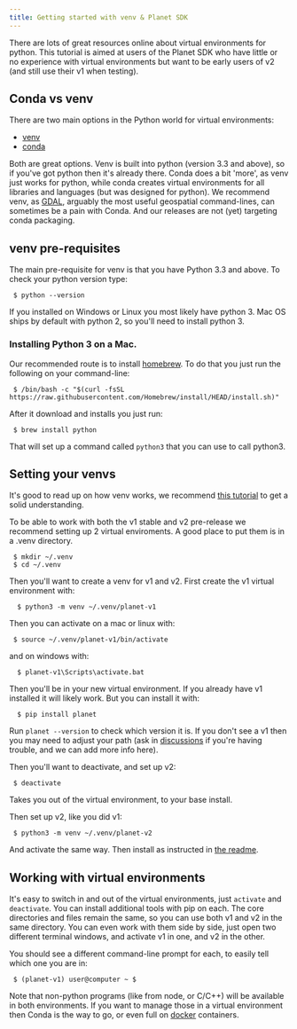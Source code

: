 ```yaml
---
title: Getting started with venv & Planet SDK
---
```


There are lots of great resources online about virtual environments for python.
This tutorial is aimed at users of the Planet SDK who have little or no experience
with virtual environments but want to be early users of v2 (and still use
their v1 when testing).

## Conda vs venv

There are two main options in the Python world for virtual environments:

* [venv](https://docs.python.org/3/library/venv.html)
* [conda](https://conda.io)

Both are great options. Venv is built into python (version 3.3 and above), so if you've got python
then it's already there. Conda does a bit 'more', as venv just works for python, while conda
creates virtual environments for all libraries and languages (but was designed for python). We
recommend venv, as [GDAL](https://gdal.org/), arguably the most useful geospatial command-lines,
can sometimes be a pain with Conda. And our releases are not (yet) targeting conda packaging.

## venv pre-requisites

The main pre-requisite for venv is that you have Python 3.3 and above. To check your python
version type:

```console
 $ python --version
```

 If you installed on Windows or Linux you most likely have python 3. Mac OS ships by default with
 python 2, so you'll need to install python 3. 

### Installing Python 3 on a Mac.

 Our recommended route is to install [homebrew](https://brew.sh/). To do that you just run the 
 following on your command-line:

```console
 $ /bin/bash -c "$(curl -fsSL https://raw.githubusercontent.com/Homebrew/install/HEAD/install.sh)"
```

After it download and installs you just run:

```console
 $ brew install python
```

 That will set up a command called `python3` that you can use to call python3.

## Setting your venvs

It's good to read up on how venv works, we recommend 
[this tutorial](https://www.dataquest.io/blog/a-complete-guide-to-python-virtual-environments/)
to get a solid understanding.

To be able to work with both the v1 stable and v2 pre-release we recommend setting up 2 virtual enviroments.
A good place to put them is in a .venv directory.

```console
 $ mkdir ~/.venv
 $ cd ~/.venv
```

 Then you'll want to create a venv for v1 and v2. First create the
 v1 virtual environment with:

```console
  $ python3 -m venv ~/.venv/planet-v1
```

 Then you can activate on a mac or linux with:

```console
 $ source ~/.venv/planet-v1/bin/activate
```

and on windows with:

```console
  $ planet-v1\Scripts\activate.bat
```

Then you'll be in your new virtual environment. If you already have v1 installed
it will likely work. But you can install it with:

```console
  $ pip install planet
```

Run `planet --version` to check which version it is. If you don't see a v1 then you may
need to adjust your path (ask in [discussions](https://github.com/planetlabs/planet-client-python/discussions)
if you're having trouble, and we can add more info here).

Then you'll want to deactivate, and set up v2:

```console
 $ deactivate
```

 Takes you out of the virtual environment, to your base install.

 Then set up v2, like you did v1:

```console
 $ python3 -m venv ~/.venv/planet-v2
```

And activate the same way. Then install as instructed in [the readme](../README.md#installation).

## Working with virtual environments

It's easy to switch in and out of the virtual environments, just `activate` and `deactivate`. You can 
install additional tools with pip on each. The core directories and files remain the same, so you can 
use both v1 and v2 in the same directory. You can even work with them side by side, just open two 
different terminal windows, and activate v1 in one, and v2 in the other.

You should see a different command-line prompt for each, to easily tell which one you are in:

```console
 $ (planet-v1) user@computer ~ $
 ```

Note that non-python programs (like from node, or C/C++) will be available in both environments. If you want
to manage those in a virtual environment then Conda is the way to go, or even full on [docker](https://www.docker.com/)
containers.